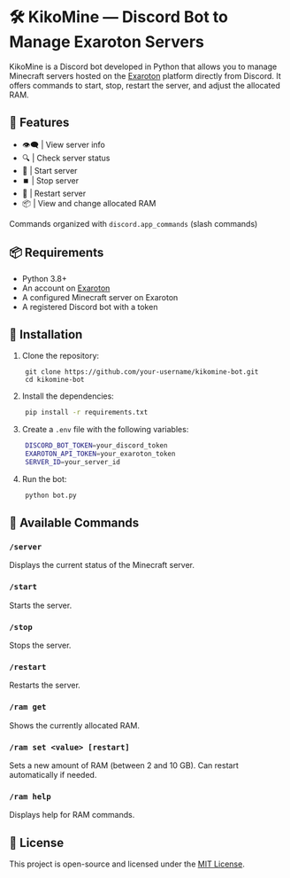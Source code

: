 # 🛠️ KikoMine — Discord Bot to Manage Exaroton Servers

KikoMine is a Discord bot developed in Python that allows you to manage Minecraft servers hosted on the [Exaroton](https://exaroton.com/) platform directly from Discord. It offers commands to start, stop, restart the server, and adjust the allocated RAM.

## 🚀 Features

- 👁‍🗨 | View server info
- 🔍 | Check server status
- 🚀 | Start server
- ⏹️ | Stop server
- 🔁 | Restart server
- 📦 | View and change allocated RAM

Commands organized with `discord.app_commands` (slash commands)

## 📦 Requirements

- Python 3.8+
- An account on [Exaroton](https://exaroton.com/)
- A configured Minecraft server on Exaroton
- A registered Discord bot with a token

## 🧪 Installation

1. Clone the repository:
``` git
    git clone https://github.com/your-username/kikomine-bot.git
    cd kikomine-bot
```

2. Install the dependencies:
``` bash
    pip install -r requirements.txt
```

3. Create a `.env` file with the following variables:
``` bash
    DISCORD_BOT_TOKEN=your_discord_token
    EXAROTON_API_TOKEN=your_exaroton_token
    SERVER_ID=your_server_id
```

4. Run the bot:
``` python
    python bot.py
```

## 🧾 Available Commands

### `/server`
Displays the current status of the Minecraft server.

### `/start`
Starts the server.

### `/stop`
Stops the server.

### `/restart`
Restarts the server.

### `/ram get`
Shows the currently allocated RAM.

### `/ram set <value> [restart]`
Sets a new amount of RAM (between 2 and 10 GB). Can restart automatically if needed.

### `/ram help`
Displays help for RAM commands.

## 📄 License

This project is open-source and licensed under the [MIT License](LICENSE).
